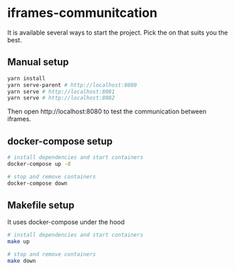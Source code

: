 # iframes-communitcation

It is available several ways to start the project. Pick the on that suits you the best.
## Manual setup

```sh
yarn install
yarn serve-parent # http://localhost:8080
yarn serve # http://localhost:8081
yarn serve # http://localhost:8082
```

Then open http://localhost:8080 to test the communication between iframes.

## docker-compose setup

```sh
# install dependencies and start containers
docker-compose up -d

# stop and remove containers
docker-compose down
```

## Makefile setup
It uses docker-compose under the hood 

```sh
# install dependencies and start containers
make up

# stop and remove containers
make down
```